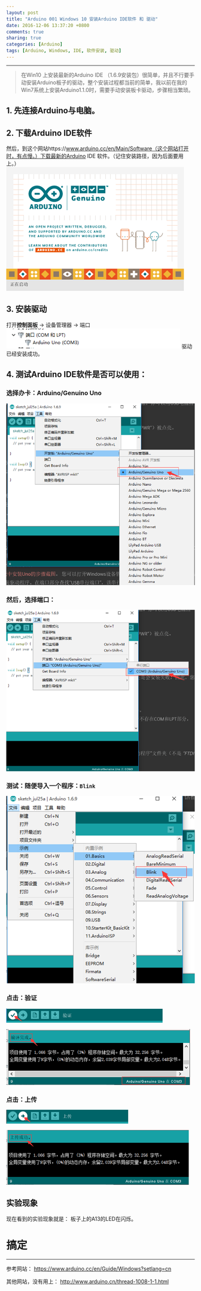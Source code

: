```yaml
---
layout: post
title: "Arduino 001 Windows 10 安装Arduino IDE软件 和 驱动"
date: 2016-12-06 13:37:20 +0800
comments: true
sharing: true
categories: [Arduino]
tags: [Arduino, Windows, IDE, 软件安装, 驱动]
---
```



----------

> 在Win10 上安装最新的Arduino IDE （1.6.9安装包）很简单，并且不行要手动安装Arduino板子的驱动，整个安装过程都当前的简单，我以前在我的Win7系统上安装Arduino1.1.0时，需要手动安装板卡驱动，步骤相当繁琐。

## 1. 先连接**Arduino**与电脑。

## 2. 下载Arduino IDE软件

然后，到这个网站https://www.arduino.cc/en/Main/Software（这个网站打开时，有点慢。）下载最新的Arduino IDE 软件。（记住安装路径，因为后面要用上。）
![Alt text](/images/2016-12-6-Arduino-Windows-10-install-Arduino-IDE-and-drive/1469421628198.png)

## 3. 安装驱动
打开**控制面板** -> 设备管理器 -> 端口
![Alt text](/images/2016-12-6-Arduino-Windows-10-install-Arduino-IDE-and-drive/1469421740222.png)
驱动已经安装成功。

## 4. 测试Arduino IDE软件是否可以使用：
### 选择办卡：Arduino/Genuino Uno
![Alt text](/images/2016-12-6-Arduino-Windows-10-install-Arduino-IDE-and-drive/1469421799260.png)
### 然后，选择端口：
![Alt text](/images/2016-12-6-Arduino-Windows-10-install-Arduino-IDE-and-drive/1469421867289.png)

### 测试：随便导入一个程序：`Blink`
![Alt text](/images/2016-12-6-Arduino-Windows-10-install-Arduino-IDE-and-drive/1469421937550.png)

### 点击：**验证**
![Alt text](/images/2016-12-6-Arduino-Windows-10-install-Arduino-IDE-and-drive/1469421954757.png)

![Alt text](/images/2016-12-6-Arduino-Windows-10-install-Arduino-IDE-and-drive/1469422001208.png)

### 点击：**上传**
![Alt text](/images/2016-12-6-Arduino-Windows-10-install-Arduino-IDE-and-drive/1469422032515.png)

![Alt text](/images/2016-12-6-Arduino-Windows-10-install-Arduino-IDE-and-drive/1469422051312.png)

## 实验现象
现在看到的实验现象就是：
板子上的A13的LED在闪烁。

# 搞定



---

参考网站：
https://www.arduino.cc/en/Guide/Windows?setlang=cn

其他网站，没有用上：
http://www.arduino.cn/thread-1008-1-1.html
